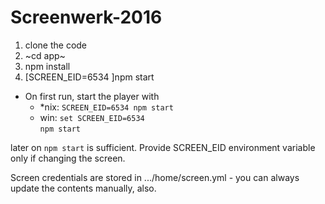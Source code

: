 # Screenwerk-2016

1. clone the code
2. ~cd app~
3. npm install
4. [SCREEN_EID=6534 ]npm start

* On first run, start the player with  
  * *nix:
    `SCREEN_EID=6534 npm start`  
  * win:
    `set SCREEN_EID=6534`  
    `npm start`  

later on `npm start` is sufficient. Provide SCREEN_EID environment variable only if changing the screen.

Screen credentials are stored in .../home/screen.yml - you can always update the contents manually, also.
